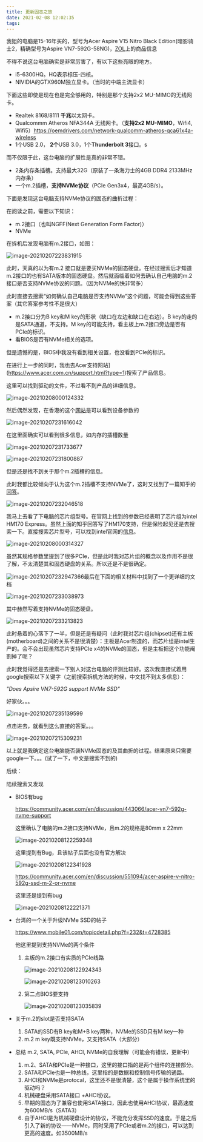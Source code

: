 ```yaml
---
title: 更新固态之旅
date: 2021-02-08 12:02:35
tags:
---
```


我姐的电脑是15-16年买的，型号为Acer Aspire V15 Nitro Black Edition(暗影骑士2，精确型号为Aspire VN7-592G-58NG)，[ZOL](http://detail.zol.com.cn/notebook/index1102903.shtml)上的商品信息

不得不说这台电脑确实是非常厉害了，有以下这些亮眼的地方。

- i5-6300HQ。HQ表示标压-四核。
- NIVIDIA的GTX960M独立显卡。（当时的中端主流显卡）

下面这些即使是现在也是完全够用的，特别是那个支持2x2 MU-MIMO的无线网卡。

- Realtek 8168/8111 **千兆**以太网卡。
- Qualcommm Atheros NFA344A 无线网卡。（**支持2x2 MU-MIMO**，Wifi4, Wifi5）https://oemdrivers.com/network-qualcomm-atheros-qca61x4a-wireless
- 1个USB 2.0， **2个**USB 3.0，1个**Thunderbolt 3**接口。s

而不仅限于此，这台电脑的扩展性是真的非常不错。

- 2条内存条插槽。支持最大32G（原装了一条海力士的4GB DDR4 2133MHz 内存条）
- 一个m.2插槽，**支持NVMe协议**（PCIe Gen3x4，最高4GB/s）。



下面是发现这台电脑支持NVMe协议的固态的曲折过程：

在阅读之前，需要以下知识：

- m.2接口（也叫NGFF(Next Generation Form Factor)）
- NVMe

<!--more-->

在拆机后发现电脑有m.2接口，如图：

![image-20210207223831915](/images/2021-02-08-更新固态之旅/image-20210207223831915.png)

此时，天真的以为有m.2 接口就是要买NVMe的固态硬盘。在经过搜索后才知道m.2接口的也有SATA版本的固态硬盘。然后就面临着如何去确认自己电脑的m.2接口是否支持NVMe协议的问题。（因为NVMe的快非常多）

此时直接去搜索“如何确认自己电脑是否支持NVMe”这个问题，可能会得到这些答案（其它答案参考性不是很大）

- m.2接口分为B key和M key的形状（缺口在左边和缺口在右边）。B key的走的是SATA通道，不支持。M key的可能支持，看主板上m.2接口旁边是否有PCIe的标识。
- 看BIOS是否有NVMe相关的选项。

但是遗憾的是，BIOS中我没有看到相关设置，也没看到PCIe的标识。

在进行上一步的同时，我也去Acer支持网站](https://www.acer.com.cn/support.html?type=1)搜索了产品信息。

这里可以找到驱动的文件，不过看不到产品的详细信息。

![image-20210208000124332](/images/2021-02-08-更新固态之旅/image-20210208000124332.png)

然后偶然发现，在香港的这个[网站](https://www.acer.com/ac/zh/HK/content/support)是可以看到设备参数的

![image-20210207231616042](/images/2021-02-08-更新固态之旅/image-20210207231616042.png)

在这里面确实可以看到很多信息，如内存的插槽数量

![image-20210207231733677](/images/2021-02-08-更新固态之旅/image-20210207231733677.png)

![image-20210207231800887](/images/2021-02-08-更新固态之旅/image-20210207231800887.png)

但是还是找不到关于那个m.2插槽的信息。

此时我都比较倾向于认为这个m.2插槽不支持NVMe了，这时又找到了一篇知乎的[回答](https://www.zhihu.com/question/301112945)。

![image-20210207232046518](/images/2021-02-08-更新固态之旅/image-20210207232046518.png)

我马上去看了下电脑的芯片组型号。在官网上找到的参数已经表明了芯片组为intel HM170 Express。虽然上面的知乎回答写了HM170支持，但是保险起见还是去搜索一下。直接搜索芯片型号，可以找到intel官网的[信息](https://www.intel.cn/content/www/cn/zh/products/chipsets/mobile-chipsets/hm170.html)。

![image-20210208000314327](/images/2021-02-08-更新固态之旅/image-20210208000314327.png)

虽然其规格参数里提到了很多PCIe，但是此时我对芯片组的概念以及作用不是很了解，不太清楚其和固态硬盘的关系。所以还是不是很确定。

![image-20210207232947366](/images/2021-02-08-更新固态之旅/image-20210207232947366.png)最后在下面的相关材料中找到了一个更详细的文档

![image-20210207233038973](/images/2021-02-08-更新固态之旅/image-20210207233038973.png)

其中赫然写着支持NVMe的固态硬盘。

![image-20210207233213823](/images/2021-02-08-更新固态之旅/image-20210207233213823.png)

此时悬着的心落下了一半，但是还是有疑问（此时我对芯片组(chipset)还有主板(motherboard)之间的关系不是很清楚）：主板是Acer制造的，而芯片组是intel生产的。会不会出现虽然芯片支持PCIe x4的NVMe的固态，但是主板把这个功能阉割掉了呢？

此时我觉得还是去搜索一下别人对这台电脑的评测比较好。这次我直接试着用google搜索以下关键字（之前搜索拆机方法的时候，中文找不到太多信息）：

*"Does Apsire VN7-592G support NVMe SSD"*

好家伙。。。

![image-20210207235139599](/images/2021-02-08-更新固态之旅/image-20210207235139599.png)

点击进去，就看到这么直接的答案。。。

![image-20210207215309231](/images/2021-02-08-更新固态之旅/image-20210207215309231.png)

以上就是我确定这台电脑能否装NVMe固态的及其曲折的过程。结果原来只需要google一下。。。(试了一下，中文是搜索不到的)





后续：

陆续搜索又发现

- BIOS有bug

  https://community.acer.com/en/discussion/443066/acer-vn7-592g-nvme-support

  这里确认了电脑的m.2接口支持NVMe，且m.2的规格是80mm x 22mm

  ![image-20210208122259348](/images/2021-02-08-更新固态之旅/image-20210208122259348.png)

  这里提到有Bug，且该帖子后面也没有官方解决

  ![image-20210208122341928](/images/2021-02-08-更新固态之旅/image-20210208122341928.png)

  https://community.acer.com/en/discussion/551094/acer-aspire-v-nitro-592g-ssd-m-2-or-nvme

  这里还是提到有bug

  ![image-20210208122221371](/images/2021-02-08-更新固态之旅/image-20210208122221371.png)

- 台湾的一个关于升级NVMe SSD的帖子

  https://www.mobile01.com/topicdetail.php?f=232&t=4728385

  他这里提到支持NVMe的两个条件

  1. 主板的m.2接口有实质的PCIe线路

     ![image-20210208122924343](/images/2021-02-08-更新固态之旅/image-20210208122924343.png)

     ![image-20210208123010263](/images/2021-02-08-更新固态之旅/image-20210208123010263.png)

  2. 第二点BIOS要支持

     ![image-20210208123035839](/images/2021-02-08-更新固态之旅/image-20210208123035839.png)

- 关于m.2的slot是否支持SATA

  1. SATA的SSD有B key和M+B key两种，NVMe的SSD只有M key一种
  2. m.2 m key既支持NVMe，又支持SATA（大部分）

- 总结 m.2, SATA, PCIe, AHCI, NVMe的自我理解（可能会有错误，更新中）
  1. m.2、SATA和PCIe是一种接口，这里的接口指的是两个组件的连接部分。
  2. SATA和PCIe也是一种总线，这里指的是数据和控制信号传输的通路。
  3. AHCI和NVMe是protocal，这里还不是很清楚，这个是属于操作系统里的驱动吗？
  4. 机械硬盘采用SATA接口 +AHCI协议。
  5. 早期的固态为了兼容也使用SATA接口，因此也使用AHCI协议，最高速度为600MB/s（SATA3）
  6. 由于AHCI是为机械硬盘设计的协议，不能充分发挥SSD的速度。于是之后引入了新的协议——NVMe，同时采用了PCIe或者m.2的接口，可以达到更高的速度。如3500MB/s
